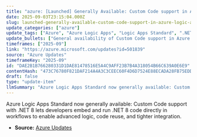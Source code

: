 ```yaml
---
title: "azure: [Launched] Generally Available: Custom Code support in Azure Logic Apps Standard with .NET 8"
date: 2025-09-03T23:15:04.000Z
slug: launched-generally-available-custom-code-support-in-azure-logic-apps-standard-with-net-8
update_categories: ["azure"]
update_tags: ["Azure", "Azure Logic Apps", "Logic Apps Standard", ".NET 8", "Custom Code", "General Availability", "Workflows", "Integration"]
update_bullets: ["General availability of Custom Code support in Azure Logic Apps Standard using .NET 8.", "Embed and execute .NET 8 code directly inside Logic Apps workflows.", "Enables advanced logic scenarios, custom transforms, validations, and business rules.", "Promotes code reuse and modularization across workflows and solutions.", "Facilitates seamless integration with other Azure services, connectors, and existing .NET libraries.", "Improves flexibility for building more complex, performant, and maintainable integrations."]
timeframes: ["2025-09"]
link: "https://azure.microsoft.com/updates?id=501839"
source: "Azure Updates"
timeframeKey: "2025-09"
id: "DAE2B1B766280331D1DAE81478516E5A4C9AFF23B7B4A318054B66C639A0E6E9"
contentHash: "473C76780F821DAF214A4A3C3CEEC60F4D6D7524E88ECADA28FB75EDDE402FF4"
draft: false
type: "update-item"
llmSummary: "Azure Logic Apps Standard now generally available: Custom Code support with .NET 8 lets developers embed and run .NET 8 code directly in workflows to enable advanced logic, code reuse, and tighter integration."
---
```


Azure Logic Apps Standard now generally available: Custom Code support with .NET 8 lets developers embed and run .NET 8 code directly in workflows to enable advanced logic, code reuse, and tighter integration.

- **Source:** [Azure Updates](https://azure.microsoft.com/updates?id=501839)

